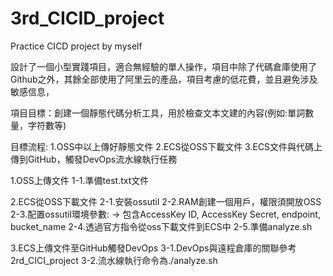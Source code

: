 # 3rd_CICID_project
Practice CICD project by myself

設計了一個小型實踐項目，適合無經驗的單人操作，項目中除了代碼倉庫使用了Github之外，其餘全部使用了阿里云的產品，項目考慮的低花費，並且避免涉及敏感信息，


項目目標：創建一個靜態代碼分析工具，用於檢查文本文建的內容(例如:單詞數量，字符數等)


目標流程:
    1.OSS中以上傳好靜態文件
    2.ECS從OSS下載文件
    3.ECS文件與代碼上傳到GitHub，觸發DevOps流水線執行任務


1.OSS上傳文件
  1-1.準備test.txt文件
  
2.ECS從OSS下載文件
  2-1.安裝ossutil
  2-2.RAM創建一個用戶，權限須開放OSS
  2-3.配置ossutil環境參數:
      -> 包含AccessKey ID, AccessKey Secret, endpoint, bucket_name
  2-4.透過官方指令從oss下載文件到ECS中
  2-5.準備analyze.sh
  
3.ECS上傳文件至GitHub觸發DevOps
  3-1.DevOps與遠程倉庫的關聯參考2rd_CICI_project
  3-2.流水線執行命令為./analyze.sh
